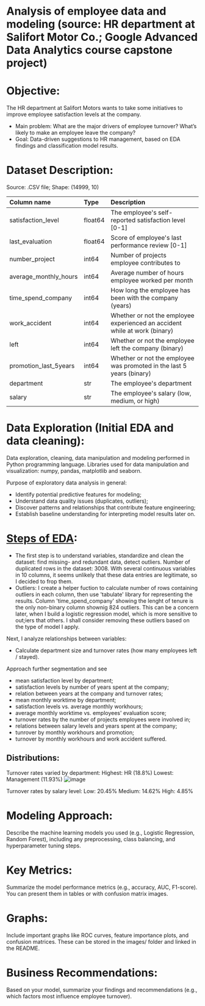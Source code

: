 # Analysis of employee data and modeling (source: HR department at Salifort Motor Co.; Google Advanced Data Analytics course capstone project)

# Objective:
The HR department at Salifort Motors wants to take some initiatives to improve employee satisfaction levels at the company.
- Main problem: What are the major drivers of employee turnover? What’s likely to make an employee leave the company?
- Goal: Data-driven suggestions to HR management, based on EDA findings and classification model results.

# Dataset Description:
Source: .CSV file; Shape: (14999, 10)

| Column name | Type | Description |
|:------------|:-----|:------------|
| satisfaction_level | float64 | The employee's self-reported satisfaction level [0-1] |
| last_evaluation | float64 | Score of employee's last performance review [0-1] |
| number_project | int64 | Number of projects employee contributes to |
| average_monthly_hours | int64 | Average number of hours employee worked per month |
| time_spend_company | int64 | How long the employee has been with the company (years) |
| work_accident | int64 | Whether or not the employee experienced an accident while at work (binary) |
| left | int64 | Whether or not the employee left the company (binary) |
| promotion_last_5years | int64 | Whether or not the employee was promoted in the last 5 years (binary) |
| department | str | The employee's department |
| salary | str | The employee's salary (low, medium, or high) |

# Data Exploration (Initial EDA and data cleaning):
Data exploration, cleaning, data manipulation and modeling performed in Python programming language. 
Libraries used for data manipulation and visualization: numpy, pandas, matplotlib and seaborn.

Purpose of exploratory data analysis in general:
- Identify potential predictive features for modeling;
- Understand data quality issues (duplicates, outliers);
- Discover patterns and relationships that contribute feature engineering;
- Establish baseline understanding for interpreting model results later on.

# [Steps of EDA](notebooks/salifort_hr_eda.ipynb):
- The first step is to understand variables, standardize and clean the dataset: find missing- and redundant data, detect outliers.
Number of duplicated rows in the dataset: 3008. With several continuous variables in 10 columns, it seems unlikely that these data entries are legitimate, so I decided to frop them.
- Outliers: I create a helper fuction to calculate number of rows containing outliers in each column, then use 'tabulate' library for representing the results.
Column 'time_spend_company' showing the lenght of tenure is the only non-binary column shownig 824 outliers. This can be a concern later, when I build a logistic regression model, which is more sensitive to out;iers that others. I shall consider removing these outliers based on the type of model I apply.

Next, I analyze relationships between variables:
- Calculate department size and turnover rates (how many employees left / stayed).

Approach further segmentation and see
- mean satisfaction level by department;
- satisfaction levels by number of years spent at the company;
- relation between years at the company and turnover rates;
- mean monthly worktime by department;
- satisfaction levels vs. average monthly workhours;
- average monthly worktime vs. employees' evaluation score;
- turnover rates by the number of projects employees were involved in;
- relations between salary levels and years spent at the company;
- tunrover by monthly workhours and promotion;
- turnover by monthly workhours and work accident suffered.  
 
## Distributions:
Turnover rates varied by department:
Highest: HR (18.8%)
Lowest: Management (11.93%)
![image](https://github.com/user-attachments/assets/d6268a30-4a1d-49e2-b1ae-9e78fb9f45d2)


Turnover rates by salary level:
Low: 20.45%
Medium: 14.62%
High: 4.85%

# Modeling Approach:
Describe the machine learning models you used (e.g., Logistic Regression, Random Forest), including any preprocessing, class balancing, and hyperparameter tuning steps.
# Key Metrics:
Summarize the model performance metrics (e.g., accuracy, AUC, F1-score). You can present them in tables or with confusion matrix images.
# Graphs:
Include important graphs like ROC curves, feature importance plots, and confusion matrices. These can be stored in the images/ folder and linked in the README.
# Business Recommendations:
Based on your model, summarize your findings and recommendations (e.g., which factors most influence employee turnover).


